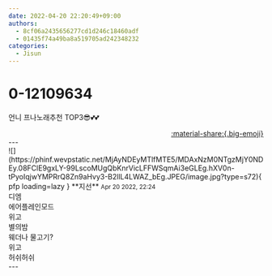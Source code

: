 ```yaml
---
date: 2022-04-20 22:20:49+09:00
authors:
  - 8cf06a2435656277cd1d246c18460adf
  - 01435f74a49ba8a519705ad242348232
categories:
  - Jisun
---
```


# 0-12109634

<div class="post-container" markdown="1">
<div class="content-container md-sidebar__scrollwrap" markdown="1">

언니 프나노래추천 TOP3😎💕💕

</div>
</div>

<div style="text-align: right;" markdown="1">
<a href="https://weverse.io/fromis9/fanpost/0-12109634" style="text-align: right;">:material-share:{.big-emoji}</a>
</div>
---

<div class="comments-container md-sidebar__scrollwrap" markdown="1">
<div class="comment" markdown="1">
<div class='id-container' markdown="1">
![](https://phinf.wevpstatic.net/MjAyNDEyMTlfMTE5/MDAxNzM0NTgzMjY0NDEy.08FClE9gxLY-99LscoMUgQbKnrVicLFFWSqmAi3eGLEg.hXV0n-tPyoIqjwYMPRrQ8Zn9aHvy3-B2llL4LWAZ_bEg.JPEG/image.jpg?type=s72){ pfp loading=lazy }
**<span class="artist">지선</span>** <small>Apr 20 2022, 22:24</small><br>
</div>
<div class='comment-body' markdown="1">
디엠<br>에어플레인모드<br>위고<br>별의밤<br>웨더나 물고기?<br>위고<br>허쉬허쉬
</div>
</div>
</div>
---
